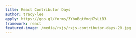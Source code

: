 ```yaml
---
title: React Contributor Days
author: tracy-lee
apply: https://goo.gl/forms/3YbuBqtVmqH7sLiB3
framework: react
featured-image: /media/rxjs/rxjs-contributor-days-20.jpg
---
```

